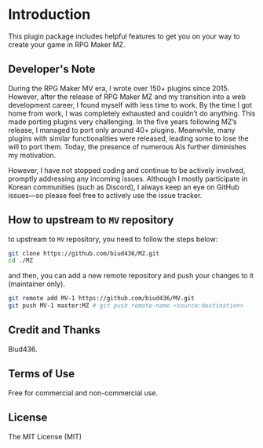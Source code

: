 # Introduction

This plugin package includes helpful features to get you on your way to create your game in RPG Maker MZ.

## Developer's Note

During the RPG Maker MV era, I wrote over 150+ plugins since 2015. However, after the release of RPG Maker MZ and my transition into a web development career, I found myself with less time to work. By the time I got home from work, I was completely exhausted and couldn’t do anything. This made porting plugins very challenging. In the five years following MZ’s release, I managed to port only around 40+ plugins. Meanwhile, many plugins with similar functionalities were released, leading some to lose the will to port them. Today, the presence of numerous AIs further diminishes my motivation.

However, I have not stopped coding and continue to be actively involved, promptly addressing any incoming issues. Although I mostly participate in Korean communities (such as Discord), I always keep an eye on GitHub issues—so please feel free to actively use the issue tracker.

## How to upstream to `MV` repository

to upstream to `MV` repository, you need to follow the steps below:

```bash
git clone https://github.com/biud436/MZ.git
cd ./MZ
```

and then, you can add a new remote repository and push your changes to it (maintainer only).

```bash
git remote add MV-1 https://github.com/biud436/MV.git
git push MV-1 master:MZ # git push remote-name <source:destination>
```

## Credit and Thanks

Biud436.

## Terms of Use

Free for commercial and non-commercial use.

## License

The MIT License (MIT)

